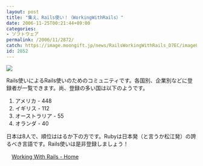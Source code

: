 ```yaml
---
layout: post
title: "集え、Rails使い！（WorkingWithRails）"
date: 2006-11-25T00:21:44+09:00
categories:
- ソフトウェア
permalink: /2006/11/2872/
catch: https://image.moongift.jp/news/RailsWorkingWithRails_D7EC/image0_thumb1.png
id: 2852
---
```

[![](https://image.moongift.jp/news/RailsWorkingWithRails_D7EC/image0_thumb1.png)](https://image.moongift.jp/news/RailsWorkingWithRails_D7EC/image03.png)

 

Rails使いによるRails使いのためのコミュニティです。各国別、企業別などに登録者が一覧できます。尚、登録の多い国は以下のようです。

 
1. アメリカ - 448
2. イギリス - 112
3. オーストラリア - 55
4. オランダ - 40

日本は8人で、順位ははるか下の方です。Rubyは日本発（と言うか松江発）の誇るべき言語です。Rails使いは是非登録しましょう！

 

　[Working With Rails - Home](http://www.workingwithrails.com/)


